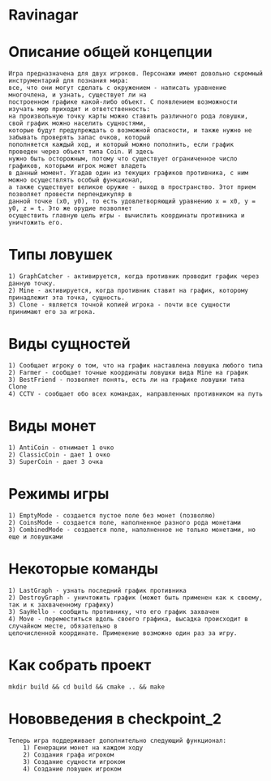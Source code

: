 # Ravinagar
# Описание общей концепции
	Игра предназначена для двух игроков. Персонажи имеют довольно скромный инструментарий для познания мира:
	все, что они могут сделать с окружением - написать уравнение многочлена, и узнать, существует ли на
	построенном графике какой-либо объект. С появлением возможности изучать мир приходит и ответственность:
	на произвольную точку карты можно ставить различного рода ловушки, свой график можно населить сущностями,
	которые будут предупреждать о возможной опасности, и также нужно не забывать проверять запас очков, который
	пополняется каждый ход, и который можно пополнить, если график проведен через объект типа Coin. И здесь
	нужно быть осторожным, потому что существует ограниченное число графиков, которыми игрок может владеть
	в данный момент. Угадав один из текущих графиков противника, с ним можно осуществлять особый функционал,
	а также существует великое оружие - выход в пространство. Этот прием позволяет провести перпендикуляр в
	данной точке (x0, y0), то есть удовлетворяющий уравнению x = x0, y = y0, z = t. Это же орудие позволяет
	осуществить главную цель игры - вычислить координаты противника и уничтожить его.
# Типы ловушек
	1) GraphCatcher - активируется, когда противник проводит график через данную точку.
	2) Mine - активируется, когда противник ставит на график, которому принадлежит эта точка, сущность.
	3) Clone - является точной копией игрока - почти все сущности принимают его за игрока.
# Виды сущностей
	1) Сообщает игроку о том, что на график наставлена ловушка любого типа
	2) Farmer - сообщает точные координаты ловушки вида Mine на график
	3) BestFriend - позволяет понять, есть ли на графике ловушки типа Clone
	4) CCTV - сообщает обо всех командах, направленных противником на путь
# Виды монет
	1) AntiCoin - отнимает 1 очко
	2) ClassicCoin - дает 1 очко
	3) SuperCoin - дает 3 очка
# Режимы игры
	1) EmptyMode - создается пустое поле без монет (позволяю)
	2) CoinsMode - создается поле, наполненное разного рода монетами
	3) CombinedMode - создается поле, наполненное не только монетами, но еще и ловушками
# Некоторые команды
	1) LastGraph - узнать последний график противника
	2) DestroyGraph - уничтожить график (может быть применен как к своему, так и к захваченному графику)
	3) SayHello - сообщить противнику, что его график захвачен
	4) Move - переместиться вдоль своего графика, высадка происходит в случайном месте, обязательно в
	целочисленной координате. Применение возможно один раз за игру.
# Как собрать проект
	mkdir build && cd build && cmake .. && make
# Нововведения в checkpoint_2
    Теперь игра поддерживает дополнительно следующий функционал:
        1) Генерации монет на каждом ходу
        2) Создания графа игроком
        3) Создание сущности игроком
        4) Создание ловушек игроком
